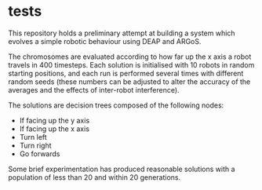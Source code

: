 # tests

This repository holds a preliminary attempt at building a system which evolves a simple robotic behaviour using DEAP and ARGoS.

The chromosomes are evaluated according to how far up the x axis a robot travels in 400 timesteps. Each solution is initialised with 10 robots in random starting positions, and each run is performed several times with different random seeds (these numbers can be adjusted to alter the accuracy of the averages and the effects of inter-robot interference).

The solutions are decision trees composed of the following nodes:

* If facing up the y axis
* If facing up the x axis
* Turn left
* Turn right
* Go forwards

Some brief experimentation has produced reasonable solutions with a population of less than 20 and within 20 generations.
